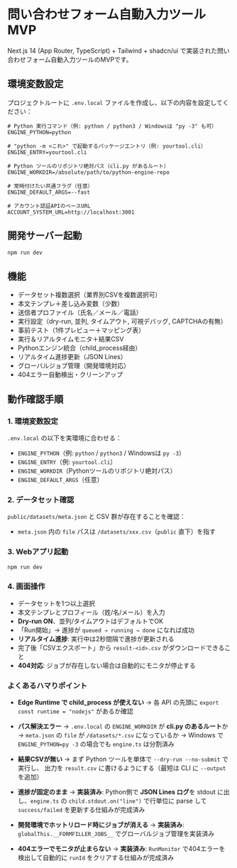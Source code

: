 # 問い合わせフォーム自動入力ツール MVP

Next.js 14 (App Router, TypeScript) + Tailwind + shadcn/ui で実装された問い合わせフォーム自動入力ツールのMVPです。

## 環境変数設定

プロジェクトルートに `.env.local` ファイルを作成し、以下の内容を設定してください：

```env
# Python 実行コマンド（例: python / python3 / Windowsは "py -3" も可）
ENGINE_PYTHON=python

# "python -m <これ>" で起動するパッケージエントリ（例: yourtool.cli）
ENGINE_ENTRY=yourtool.cli

# Python ツールのリポジトリ絶対パス（cli.py があるルート）
ENGINE_WORKDIR=/absolute/path/to/python-engine-repo

# 常時付けたい共通フラグ（任意）
ENGINE_DEFAULT_ARGS=--fast

# アカウント認証APIのベースURL
ACCOUNT_SYSTEM_URL=http://localhost:3001
```

## 開発サーバー起動

```bash
npm run dev
```

## 機能

- データセット複数選択（業界別CSVを複数選択可）
- 本文テンプレ＋差し込み変数（少数）
- 送信者プロファイル（氏名／メール／電話）
- 実行設定（dry-run, 並列, タイムアウト, 可視デバッグ, CAPTCHAの有無）
- 事前テスト（1件プレビュー＋マッピング表）
- 実行＆リアルタイムモニタ＋結果CSV
- Pythonエンジン統合（child_process経由）
- リアルタイム進捗更新（JSON Lines）
- グローバルジョブ管理（開発環境対応）
- 404エラー自動検出・クリーンアップ

## 動作確認手順

### 1. 環境変数設定
`.env.local` の以下を実環境に合わせる：
- `ENGINE_PYTHON`（例: `python` / `python3` / Windowsは `py -3`）
- `ENGINE_ENTRY`（例: `yourtool.cli`）
- `ENGINE_WORKDIR`（Pythonツールのリポジトリ絶対パス）
- `ENGINE_DEFAULT_ARGS`（任意）

### 2. データセット確認
`public/datasets/meta.json` と CSV 群が存在することを確認：
- `meta.json` 内の `file` パスは `/datasets/xxx.csv`（`public` 直下）を指す

### 3. Webアプリ起動
```bash
npm run dev
```

### 4. 画面操作
- データセットを1つ以上選択
- 本文テンプレとプロフィール（姓/名/メール）を入力
- **Dry-run ON**、並列/タイムアウトはデフォルトでOK
- 「Run開始」→ 進捗が `queued → running → done` になれば成功
- **リアルタイム進捗**: 実行中は2秒間隔で進捗が更新される
- 完了後「CSVエクスポート」から `result-<id>.csv` がダウンロードできること
- **404対応**: ジョブが存在しない場合は自動的にモニタが停止する

### よくあるハマりポイント

- **Edge Runtime で child_process が使えない**
  → 各 API の先頭に `export const runtime = "nodejs"` があるか確認

- **パス解決エラー**
  → `.env.local` の `ENGINE_WORKDIR` が **cli.py のあるルート**か
  → `meta.json` の `file` が `/datasets/*.csv` になっているか
  → Windows で `ENGINE_PYTHON=py -3` の場合でも `engine.ts` は分割済み

- **結果CSVが無い**
  → まず Python ツールを単体で `--dry-run --no-submit` で実行し、
    出力を `result.csv` に書けるようにする（最短は CLI に `--output` を追加）

- **進捗が固定のまま**
  → **実装済み**: Python側で **JSON Lines ログ**を stdout に出し、`engine.ts` の `child.stdout.on("line")` で行単位に parse して `success/failed` を更新する仕組みが完成済み

- **開発環境でホットリロード時にジョブが消える**
  → **実装済み**: `globalThis.__FORMFILLER_JOBS__` でグローバルジョブ管理を実装済み

- **404エラーでモニタが止まらない**
  → **実装済み**: `RunMonitor` で404エラーを検出して自動的に `runId` をクリアする仕組みが完成済み
